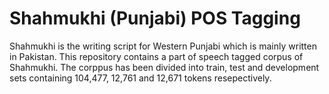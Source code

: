 # Shahmukhi (Punjabi) POS Tagging

Shahmukhi is the writing script for Western Punjabi which is mainly written in Pakistan. This repository contains a part of speech tagged corpus of Shahmukhi. The corppus has been divided into train, test and development sets containing 104,477, 12,761 and 12,671 tokens resepectively.

